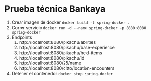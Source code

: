 # Prueba técnica Bankaya

1. Crear imagen de docker `docker build -t spring-docker .`
2. Correr servicio `docker run -d --name spring-docker -p 8080:8080 spring-docker `
3. Endpoints
   1. http://localhost:8080/pikachu/abilities
   2. http://localhost:8080/pikachu/base-experience
   3. http://localhost:8080/pikachu/held-items
   4. http://localhost:8080/pikachu/id
   5. http://localhost:8080/25/name
   6. http://localhost:8080/ditto/location-encounters
4. Detener el contenedor `docker stop spring-docker`